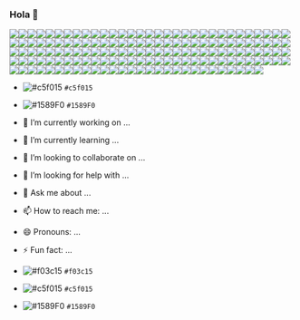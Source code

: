 ### Hola 👋
![](https://via.placeholder.com/15/000000/000000?text=+)![](https://via.placeholder.com/15/000000/000000?text=+)![](https://via.placeholder.com/15/000000/000000?text=+)![](https://via.placeholder.com/15/000000/000000?text=+)![](https://via.placeholder.com/15/000000/000000?text=+)![](https://via.placeholder.com/15/000000/000000?text=+)![](https://via.placeholder.com/15/000000/000000?text=+)![](https://via.placeholder.com/15/000000/000000?text=+)![](https://via.placeholder.com/15/000000/000000?text=+)![](https://via.placeholder.com/15/000000/000000?text=+)![](https://via.placeholder.com/15/000000/000000?text=+)![](https://via.placeholder.com/15/000000/000000?text=+)![](https://via.placeholder.com/15/000000/000000?text=+)![](https://via.placeholder.com/15/000000/000000?text=+)![](https://via.placeholder.com/15/000000/000000?text=+)![](https://via.placeholder.com/15/000000/000000?text=+)![](https://via.placeholder.com/15/000000/000000?text=+)![](https://via.placeholder.com/15/000000/000000?text=+)![](https://via.placeholder.com/15/000000/000000?text=+)![](https://via.placeholder.com/15/000000/000000?text=+)![](https://via.placeholder.com/15/000000/000000?text=+)![](https://via.placeholder.com/15/000000/000000?text=+)![](https://via.placeholder.com/15/000000/000000?text=+)![](https://via.placeholder.com/15/000000/000000?text=+)![](https://via.placeholder.com/15/000000/000000?text=+)![](https://via.placeholder.com/15/000000/000000?text=+)![](https://via.placeholder.com/15/000000/000000?text=+)![](https://via.placeholder.com/15/000000/000000?text=+)![](https://via.placeholder.com/15/000000/000000?text=+)![](https://via.placeholder.com/15/000000/000000?text=+)![](https://via.placeholder.com/15/000000/000000?text=+)![](https://via.placeholder.com/15/000000/000000?text=+)![](https://via.placeholder.com/15/000000/000000?text=+)![](https://via.placeholder.com/15/000000/000000?text=+)![](https://via.placeholder.com/15/000000/000000?text=+)![](https://via.placeholder.com/15/000000/000000?text=+)![](https://via.placeholder.com/15/000000/000000?text=+)![](https://via.placeholder.com/15/000000/000000?text=+)![](https://via.placeholder.com/15/000000/000000?text=+)![](https://via.placeholder.com/15/000000/000000?text=+)![](https://via.placeholder.com/15/000000/000000?text=+)![](https://via.placeholder.com/15/000000/000000?text=+)![](https://via.placeholder.com/15/000000/000000?text=+)![](https://via.placeholder.com/15/000000/000000?text=+)![](https://via.placeholder.com/15/000000/000000?text=+)![](https://via.placeholder.com/15/000000/000000?text=+)![](https://via.placeholder.com/15/000000/000000?text=+)![](https://via.placeholder.com/15/000000/000000?text=+)![](https://via.placeholder.com/15/000000/000000?text=+)![](https://via.placeholder.com/15/000000/000000?text=+)![](https://via.placeholder.com/15/000000/000000?text=+)![](https://via.placeholder.com/15/000000/000000?text=+)![](https://via.placeholder.com/15/000000/000000?text=+)![](https://via.placeholder.com/15/000000/000000?text=+)![](https://via.placeholder.com/15/000000/000000?text=+)![](https://via.placeholder.com/15/000000/000000?text=+)![](https://via.placeholder.com/15/000000/000000?text=+)![](https://via.placeholder.com/15/000000/000000?text=+)![](https://via.placeholder.com/15/000000/000000?text=+)![](https://via.placeholder.com/15/000000/000000?text=+)![](https://via.placeholder.com/15/000000/000000?text=+)![](https://via.placeholder.com/15/000000/000000?text=+)![](https://via.placeholder.com/15/000000/000000?text=+)![](https://via.placeholder.com/15/000000/000000?text=+)![](https://via.placeholder.com/15/000000/000000?text=+)![](https://via.placeholder.com/15/000000/000000?text=+)![](https://via.placeholder.com/15/000000/000000?text=+)![](https://via.placeholder.com/15/000000/000000?text=+)![](https://via.placeholder.com/15/000000/000000?text=+)![](https://via.placeholder.com/15/000000/000000?text=+)![](https://via.placeholder.com/15/000000/000000?text=+)![](https://via.placeholder.com/15/000000/000000?text=+)![](https://via.placeholder.com/15/000000/000000?text=+)![](https://via.placeholder.com/15/000000/000000?text=+)![](https://via.placeholder.com/15/000000/000000?text=+)![](https://via.placeholder.com/15/000000/000000?text=+)![](https://via.placeholder.com/15/000000/000000?text=+)![](https://via.placeholder.com/15/000000/000000?text=+)![](https://via.placeholder.com/15/000000/000000?text=+)![](https://via.placeholder.com/15/000000/000000?text=+)![](https://via.placeholder.com/15/000000/000000?text=+)![](https://via.placeholder.com/15/000000/000000?text=+)![](https://via.placeholder.com/15/000000/000000?text=+)![](https://via.placeholder.com/15/000000/000000?text=+)![](https://via.placeholder.com/15/000000/000000?text=+)![](https://via.placeholder.com/15/000000/000000?text=+)![](https://via.placeholder.com/15/000000/000000?text=+)![](https://via.placeholder.com/15/000000/000000?text=+)![](https://via.placeholder.com/15/000000/000000?text=+)![](https://via.placeholder.com/15/000000/000000?text=+)![](https://via.placeholder.com/15/000000/000000?text=+)![](https://via.placeholder.com/15/000000/000000?text=+)![](https://via.placeholder.com/15/000000/000000?text=+)![](https://via.placeholder.com/15/000000/000000?text=+)![](https://via.placeholder.com/15/000000/000000?text=+)![](https://via.placeholder.com/15/000000/000000?text=+)![](https://via.placeholder.com/15/000000/000000?text=+)![](https://via.placeholder.com/15/000000/000000?text=+)![](https://via.placeholder.com/15/000000/000000?text=+)![](https://via.placeholder.com/15/000000/000000?text=+)![](https://via.placeholder.com/15/000000/000000?text=+)![](https://via.placeholder.com/15/000000/000000?text=+)![](https://via.placeholder.com/15/000000/000000?text=+)![](https://via.placeholder.com/15/000000/000000?text=+)![](https://via.placeholder.com/15/000000/000000?text=+)![](https://via.placeholder.com/15/000000/000000?text=+)![](https://via.placeholder.com/15/000000/000000?text=+)![](https://via.placeholder.com/15/000000/000000?text=+)![](https://via.placeholder.com/15/000000/000000?text=+)![](https://via.placeholder.com/15/000000/000000?text=+)![](https://via.placeholder.com/15/000000/000000?text=+)![](https://via.placeholder.com/15/000000/000000?text=+)![](https://via.placeholder.com/15/000000/000000?text=+)![](https://via.placeholder.com/15/000000/000000?text=+)![](https://via.placeholder.com/15/000000/000000?text=+)![](https://via.placeholder.com/15/000000/000000?text=+)![](https://via.placeholder.com/15/000000/000000?text=+)![](https://via.placeholder.com/15/000000/000000?text=+)![](https://via.placeholder.com/15/000000/000000?text=+)![](https://via.placeholder.com/15/000000/000000?text=+)![](https://via.placeholder.com/15/000000/000000?text=+)![](https://via.placeholder.com/15/000000/000000?text=+)![](https://via.placeholder.com/15/000000/000000?text=+)![](https://via.placeholder.com/15/000000/000000?text=+)![](https://via.placeholder.com/15/000000/000000?text=+)![](https://via.placeholder.com/15/000000/000000?text=+)![](https://via.placeholder.com/15/000000/000000?text=+)![](https://via.placeholder.com/15/000000/000000?text=+)![](https://via.placeholder.com/15/000000/000000?text=+)![](https://via.placeholder.com/15/000000/000000?text=+)![](https://via.placeholder.com/15/000000/000000?text=+)![](https://via.placeholder.com/15/000000/000000?text=+)![](https://via.placeholder.com/15/000000/000000?text=+)![](https://via.placeholder.com/15/000000/000000?text=+)![](https://via.placeholder.com/15/000000/000000?text=+)![](https://via.placeholder.com/15/000000/000000?text=+)![](https://via.placeholder.com/15/000000/000000?text=+)![](https://via.placeholder.com/15/000000/000000?text=+)![](https://via.placeholder.com/15/000000/000000?text=+)![](https://via.placeholder.com/15/000000/000000?text=+)![](https://via.placeholder.com/15/000000/000000?text=+)![](https://via.placeholder.com/15/000000/000000?text=+)![](https://via.placeholder.com/15/000000/000000?text=+)![](https://via.placeholder.com/15/000000/000000?text=+)![](https://via.placeholder.com/15/000000/000000?text=+)![](https://via.placeholder.com/15/000000/000000?text=+)![](https://via.placeholder.com/15/000000/000000?text=+)![](https://via.placeholder.com/15/000000/000000?text=+)![](https://via.placeholder.com/15/000000/000000?text=+)![](https://via.placeholder.com/15/000000/000000?text=+)![](https://via.placeholder.com/15/000000/000000?text=+)![](https://via.placeholder.com/15/000000/000000?text=+)
- ![#c5f015](https://via.placeholder.com/15/c5f015/000000?text=+) `#c5f015`
- ![#1589F0](https://via.placeholder.com/15/1589F0/000000?text=+) `#1589F0`

- 🔭 I’m currently working on ...
- 🌱 I’m currently learning ...
- 👯 I’m looking to collaborate on ...
- 🤔 I’m looking for help with ...
- 💬 Ask me about ...
- 📫 How to reach me: ...
- 😄 Pronouns: ...
- ⚡ Fun fact: ...

- ![#f03c15](https://via.placeholder.com/15/f03c15/000000?text=+) `#f03c15`
- ![#c5f015](https://via.placeholder.com/15/c5f015/000000?text=+) `#c5f015`
- ![#1589F0](https://via.placeholder.com/15/1589F0/000000?text=+) `#1589F0`
